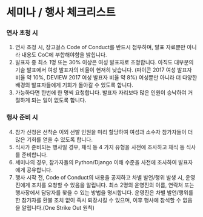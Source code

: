 # 세미나 / 행사 체크리스트

### 연사 초청 시
1. 연사 초청 시, 장고걸스 Code of Conduct를 반드시 첨부하며, 발표 자료뿐만 아니라 내용도 CoC에 부합해야함을 밝힙니다.
2. 발표자 중 최소 1명 또는 30% 이상은 여성 발표자로 초청합니다. 아직도 대부분의 기술 발표에서 여성 발표자의 비율이 현저히 낮습니다. (파이콘 2017 여성 발표자 비율 약 10%, DEVIEW 2017 여성 발표자 비율 약 8%) 여성뿐만 아니라 더 다양한 배경의 발표자들에게 기회가 돌아갈 수 있도록 합니다.
3. 가능하다면 한번에 한 명씩 요청합니다. 발표자 자리보다 많은 인원이 승낙하여 거절하게 되는 일이 없도록 합니다.

### 행사 준비 시
4. 참가 신청은 선착순 이외 선발 인원을 미리 할당하여 여성과 소수자 참가자들이 더 많은 기회를 얻을 수 있도록 합니다.
5. 식사가 준비되는 행사일 경우, 채식 등 4 가지 유형을 사전에 조사하고 채식 등 식사를 준비합니다.
6. 세미나의 경우, 참가자들의 Python/Django 이해 수준을 사전에 조사하여 발표자에게 공유합니다.
7. 행사 시작 전, Code of Conduct의 내용을 공지하고 차별 발언/행위 발생 시, 운영진에게 조치를 요청할 수 있음을 알립니다. 최소 2명의 운영진의 이름, 연락처 또는 행사장에서 담당자를 찾을 수 있는 방법을 명시합니다. 운영진은 차별 발언/행위를 한 참가자를 환불 조치 없이 즉시 퇴장시킬 수 있으며, 이후 행사에 참석할 수 없음을 알립니다.(One Strike Out 원칙)
